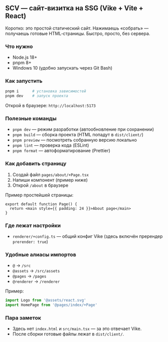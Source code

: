 ## SCV — сайт‑визитка на SSG (Vike + Vite + React)

Коротко: это простой статический сайт. Нажимаешь «собрать» — получаешь готовые HTML‑страницы. Быстро, просто, без сервера.

### Что нужно
- Node.js 18+
- pnpm 8+
- Windows 10 (удобно запускать через Git Bash)

### Как запустить
```bash
pnpm i      # установка зависимостей
pnpm dev    # запуск проекта
```
Открой в браузере: `http://localhost:5173`

### Полезные команды
- `pnpm dev` — режим разработки (автообновление при сохранении)
- `pnpm build` — сборка проекта (HTML попадут в `dist/client/`)
- `pnpm preview` — посмотреть собранную версию локально
- `pnpm lint` — проверка кода (ESLint)
- `pnpm format` — автоформатирование (Prettier)

### Как добавить страницу
1) Создай файл `pages/about/+Page.tsx`
2) Напиши компонент (пример ниже)
3) Открой `/about` в браузере

Пример простейшей страницы:
```tsx
export default function Page() {
  return <main style={{ padding: 24 }}>About page</main>
}
```

### Где лежат настройки
- `renderer/+config.ts` — общий конфиг Vike (здесь включён пререндер `prerender: true`)

### Удобные алиасы импортов
- `@` → `/src`
- `@assets` → `/src/assets`
- `@pages` → `/pages`
- `@renderer` → `/renderer`

Пример:
```ts
import Logo from '@assets/react.svg'
import HomePage from '@pages/index/+Page'
```

### Пара заметок
- Здесь нет `index.html` и `src/main.tsx` — за это отвечает Vike.
- После сборки готовые файлы лежат в `dist/client/`.
